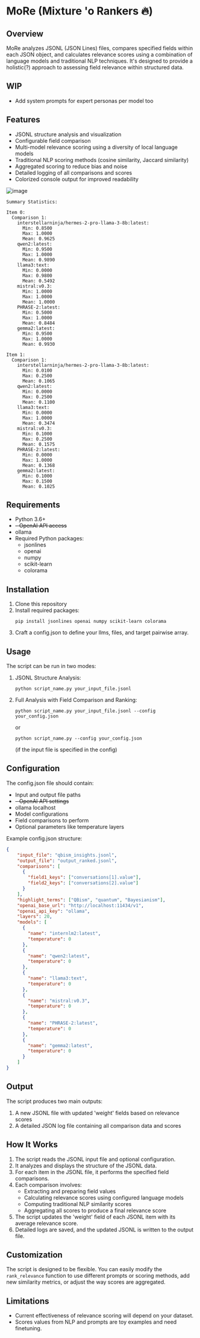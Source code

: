 # MoRe (Mixture 'o Rankers 🔥)

## Overview
MoRe analyzes JSONL (JSON Lines) files, compares specified fields within each JSON object, and calculates relevance scores using a combination of language models and traditional NLP techniques. It's designed to provide a holistic(?) approach to assessing field relevance within structured data.

## WIP

- Add system prompts for expert personas per model too 

## Features
- JSONL structure analysis and visualization
- Configurable field comparison
- Multi-model relevance scoring using a diversity of local language models
- Traditional NLP scoring methods (cosine similarity, Jaccard similarity)
- Aggregated scoring to reduce bias and noise
- Detailed logging of all comparisons and scores
- Colorized console output for improved readability

![image](https://github.com/user-attachments/assets/b05efae1-7a00-4845-be9f-66905e00fe12)

```results
Summary Statistics:

Item 0:
  Comparison 1:
    interstellarninja/hermes-2-pro-llama-3-8b:latest:
      Min: 0.8500
      Max: 1.0000
      Mean: 0.9625
    qwen2:latest:
      Min: 0.9500
      Max: 1.0000
      Mean: 0.9890
    llama3:text:
      Min: 0.0000
      Max: 0.9800
      Mean: 0.5492
    mistral:v0.3:
      Min: 1.0000
      Max: 1.0000
      Mean: 1.0000
    PHRASE-2:latest:
      Min: 0.5000
      Max: 1.0000
      Mean: 0.8484
    gemma2:latest:
      Min: 0.9500
      Max: 1.0000
      Mean: 0.9930

Item 1:
  Comparison 1:
    interstellarninja/hermes-2-pro-llama-3-8b:latest:
      Min: 0.0100
      Max: 0.2500
      Mean: 0.1065
    qwen2:latest:
      Min: 0.0000
      Max: 0.2500
      Mean: 0.1100
    llama3:text:
      Min: 0.0000
      Max: 1.0000
      Mean: 0.3474
    mistral:v0.3:
      Min: 0.1000
      Max: 0.2500
      Mean: 0.1575
    PHRASE-2:latest:
      Min: 0.0000
      Max: 1.0000
      Mean: 0.1368
    gemma2:latest:
      Min: 0.1000
      Max: 0.1500
      Mean: 0.1025
```

## Requirements
- Python 3.6+
- ~~- OpenAI API access~~
- ollama
- Required Python packages: 
  - jsonlines
  - openai
  - numpy
  - scikit-learn
  - colorama

## Installation
1. Clone this repository
2. Install required packages:
   ```
   pip install jsonlines openai numpy scikit-learn colorama
   ```
3. Craft a config.json to define your llms, files, and target pairwise array.

## Usage
The script can be run in two modes:

1. JSONL Structure Analysis:
   ```
   python script_name.py your_input_file.jsonl
   ```

2. Full Analysis with Field Comparison and Ranking:
   ```
   python script_name.py your_input_file.jsonl --config your_config.json
   ```
   or
   ```
   python script_name.py --config your_config.json
   ```
   (if the input file is specified in the config)

## Configuration
The config.json file should contain:
- Input and output file paths
- ~~- OpenAI API settings~~
- ollama localhost
- Model configurations
- Field comparisons to perform
- Optional parameters like temperature layers

Example config.json structure:
```json
{
    "input_file": "qbism_insights.jsonl",
    "output_file": "output_ranked.jsonl",
    "comparisons": [
      {
        "field1_keys": ["conversations[1].value"],
        "field2_keys": ["conversations[2].value"]
      }
    ],
    "highlight_terms": ["QBism", "quantum", "Bayesianism"],
    "openai_base_url": "http://localhost:11434/v1",
    "openai_api_key": "ollama",
    "layers": 20,
    "models": [
      {
        "name": "internlm2:latest",
        "temperature": 0
      },
      {
        "name": "qwen2:latest",
        "temperature": 0
      },
      {
        "name": "llama3:text",
        "temperature": 0
      },
      {
        "name": "mistral:v0.3",
        "temperature": 0
      },
      {
        "name": "PHRASE-2:latest",
        "temperature": 0
      },
      {
        "name": "gemma2:latest",
        "temperature": 0
      }
    ]
}
```

## Output
The script produces two main outputs:
1. A new JSONL file with updated 'weight' fields based on relevance scores
2. A detailed JSON log file containing all comparison data and scores

## How It Works
1. The script reads the JSONL input file and optional configuration.
2. It analyzes and displays the structure of the JSONL data.
3. For each item in the JSONL file, it performs the specified field comparisons.
4. Each comparison involves:
   - Extracting and preparing field values
   - Calculating relevance scores using configured language models
   - Computing traditional NLP similarity scores
   - Aggregating all scores to produce a final relevance score
5. The script updates the 'weight' field of each JSONL item with its average relevance score.
6. Detailed logs are saved, and the updated JSONL is written to the output file.

## Customization
The script is designed to be flexible. You can easily modify the `rank_relevance` function to use different prompts or scoring methods, add new similarity metrics, or adjust the way scores are aggregated.

## Limitations
- Current effectiveness of relevance scoring will depend on your dataset.
- Scores values from NLP and prompts are toy examples and need finetuning.
